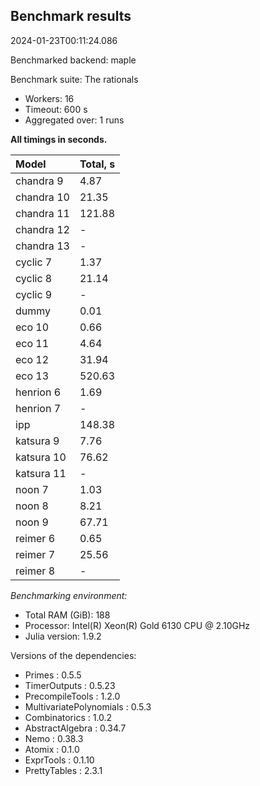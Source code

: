 ## Benchmark results

2024-01-23T00:11:24.086

Benchmarked backend: maple

Benchmark suite: The rationals

- Workers: 16
- Timeout: 600 s
- Aggregated over: 1 runs

**All timings in seconds.**

|Model|Total, s|
|:----|---|
|chandra 9|4.87|
|chandra 10|21.35|
|chandra 11|121.88|
|chandra 12| - |
|chandra 13| - |
|cyclic 7|1.37|
|cyclic 8|21.14|
|cyclic 9| - |
|dummy|0.01|
|eco 10|0.66|
|eco 11|4.64|
|eco 12|31.94|
|eco 13|520.63|
|henrion 6|1.69|
|henrion 7| - |
|ipp|148.38|
|katsura 9|7.76|
|katsura 10|76.62|
|katsura 11| - |
|noon 7|1.03|
|noon 8|8.21|
|noon 9|67.71|
|reimer 6|0.65|
|reimer 7|25.56|
|reimer 8| - |

*Benchmarking environment:*

* Total RAM (GiB): 188
* Processor: Intel(R) Xeon(R) Gold 6130 CPU @ 2.10GHz
* Julia version: 1.9.2

Versions of the dependencies:

* Primes : 0.5.5
* TimerOutputs : 0.5.23
* PrecompileTools : 1.2.0
* MultivariatePolynomials : 0.5.3
* Combinatorics : 1.0.2
* AbstractAlgebra : 0.34.7
* Nemo : 0.38.3
* Atomix : 0.1.0
* ExprTools : 0.1.10
* PrettyTables : 2.3.1
